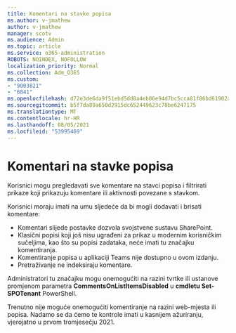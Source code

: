 ```yaml
---
title: Komentari na stavke popisa
ms.author: v-jmathew
author: v-jmathew
manager: scotv
ms.audience: Admin
ms.topic: article
ms.service: o365-administration
ROBOTS: NOINDEX, NOFOLLOW
localization_priority: Normal
ms.collection: Adm_O365
ms.custom:
- "9003821"
- "6841"
ms.openlocfilehash: d72e3de6da9f51ebd5dd8a4eb06e94d7bc5cca81f86bd61902a9587b00f7b7b0
ms.sourcegitcommit: b5f7da89a650d2915dc652449623c78be6247175
ms.translationtype: MT
ms.contentlocale: hr-HR
ms.lasthandoff: 08/05/2021
ms.locfileid: "53995469"
---
```

# <a name="comments-on-list-items"></a>Komentari na stavke popisa

Korisnici mogu pregledavati sve komentare na stavci popisa i filtrirati prikaze koji prikazuju komentare ili aktivnosti povezane s stavkom.

Korisnici moraju imati na umu sljedeće da bi mogli dodavati i brisati komentare:

- Komentari slijede postavke dozvola svojstvene sustavu SharePoint.
- Klasični popisi koji još nisu ugrađeni za prikaz u modernim korisničkim sučeljima, kao što su popisi zadataka, neće imati tu značajku komentiranja.
- Komentiranje popisa u aplikaciji Teams nije dostupno u ovom izdanju.
- Pretraživanje ne indeksiraju komentare.

Administratori tu značajku mogu onemogućiti na razini tvrtke ili ustanove promjenom parametra **CommentsOnListItemsDisabled** u **cmdletu Set-SPOTenant** PowerShell.

Trenutno nije moguće onemogućiti komentiranje na razini web-mjesta ili popisa. Nadamo se da ćemo te kontrole imati u kasnijem ažuriranju, vjerojatno u prvom tromjesečju 2021.
